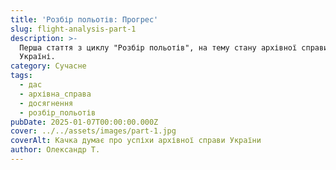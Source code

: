 ```yaml
---
title: 'Розбір польотів: Прогрес'
slug: flight-analysis-part-1
description: >-
  Перша стаття з циклу "Розбір польотів", на тему стану архівної справи в
  Україні.
category: Сучасне
tags:
  - дас
  - архівна_справа
  - досягнення
  - розбір_польотів
pubDate: 2025-01-07T00:00:00.000Z
cover: ../../assets/images/part-1.jpg
coverAlt: Качка думає про успіхи архівної справи України
author: Олександр Т.
---
```


